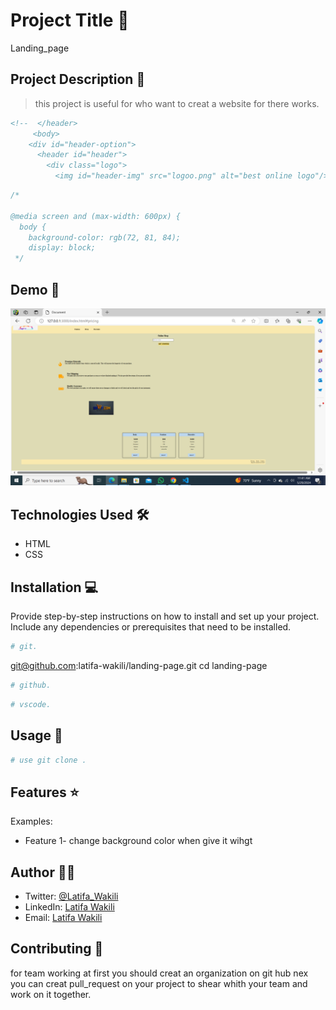 # Project Title 🚀
Landing_page

## Project Description 📝

> this project is useful for who want to creat a website for there works.

```html
<!--  </header>
     <body>
    <div id="header-option">
      <header id="header">
        <div class="logo">
          <img id="header-img" src="logoo.png" alt="best online logo"/> 
```

```css
/* 

@media screen and (max-width: 600px) {
  body {
    background-color: rgb(72, 81, 84);
    display: block;
 */
```

## Demo 📸
![Demo](pro.png)

## Technologies Used 🛠️

- HTML
- CSS


## Installation 💻

Provide step-by-step instructions on how to install and set up your project. Include any dependencies or prerequisites that need to be installed.

```bash
# git.
```
git@github.com:latifa-wakili/landing-page.git cd landing-page
```bash
# github.
```

```bash
# vscode.
```

## Usage 🎯

```bash
# use git clone .
```

## Features ⭐

Examples:

- Feature 1- change background color when give it wihgt


## Author 👩‍💻
- Twitter: [@Latifa_Wakili](https://x.com/WakiliLatifa?t=wlHTh8JuyFprQsN_hZQGWQ&s=08)
- LinkedIn: [Latifa Wakili](https://www.linkedin.com/in/latifa-wakili-68423b277?utm_source=share&utm_campaign=share_via&utm_content=profile&utm_medium=android_app)
- Email: [Latifa Wakili](saavenwakili@gmail.com)

## Contributing 🤝
for team working at first you should creat an organization on git hub nex you can creat pull_request on your project to shear whith your team and work on it together.

